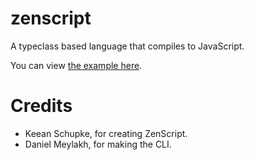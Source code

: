 # zenscript

A typeclass based language that compiles to JavaScript.

You can view [the example here](https://github.com/keean/zenscript/#readme).

# Credits

- Keean Schupke, for creating ZenScript.
- Daniel Meylakh, for making the CLI.
